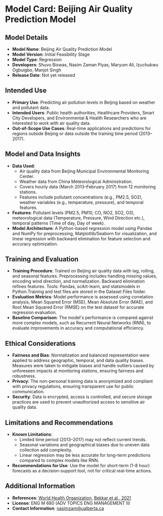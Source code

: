 # Model Card: Beijing Air Quality Prediction Model

## Model Details
- **Model Name**: Beijing Air Quality Prediction Model
- **Model Version**: Initial Feasibility Stage
- **Model Type**: Regression
- **Developers**: Shuvo Biswas, Nasim Zaman Piyas, Maryum Ali, Izuchukwu Ogbuigbo, Manjot Singh
- **Release Date**: Not yet released

## Intended Use
- **Primary Use**: Predicting air pollution levels in Beijing based on weather and pollutant data.
- **Intended Users**: Public health authorities, Healthcare Providers, Smart City Developers, and Environmental & Health Researchers who are interested to work with air quality data.
- **Out-of-Scope Use Cases**: Real-time applications and predictions for regions outside Beijing or data outside the training time period (2013–2017).

## Model and Data Insights
- **Data Used**: 
  - Air quality data from Beijing Municipal Environmental Monitoring Center.
  - Weather data from China Meteorological Administration.
  - Covers hourly data (March 2013–February 2017) from 12 monitoring stations.
  - Features include pollutant concentrations (e.g., PM2.5, SO2), weather variables (e.g., temperature, pressure), and temporal features.
- **Features**: Pollutant levels (PM2.5, PM10, CO, NO2, SO2, O3), meteorological data (Temperature, Pressure, Wind Direction etc.), temporal patterns (Time of day, Day of week).
- **Model Architecture**: A Python-based regression model using Pandas and NumPy for preprocessing, Matplotlib/Seaborn for visualization, and linear regression with backward elimination for feature selection and accuracy optimization.

## Training and Evaluation
- **Training Procedure**: Trained on Beijing air quality data with lag, rolling, and seasonal features. Preprocessing includes handling missing values, encoding wind direction, and normalization. Backward elimination refines features. Tools: Pandas, scikit-learn, and statsmodels in Python.Training and test files are stored in the Dataset Files folder.
- **Evaluation Metrics**: Model performance is assessed using correlation analysis, Mean Squared Error (MSE), Mean Absolute Error (MAE), and Root Mean Squared Error (RMSE) on the test dataset for accurate regression evaluation.
- **Baseline Comparison**: The model's performance is compared against more complex models, such as Recurrent Neural Networks (RNN), to evaluate improvements in accuracy and computational efficiency.

## Ethical Considerations
- **Fairness and Bias**: Normalization and balanced representation were applied to address geographic, temporal, and data quality biases. Measures were taken to mitigate biases and handle outliers caused by unforeseen impacts at monitoring stations, ensuring fairness and robustness.
- **Privacy**: The non-personal training data is anonymized and compliant with privacy regulations, ensuring transparent use for public communication.
- **Security**: Data is encrypted, access is controlled, and secure storage practices are used to prevent unauthorized access to sensitive air quality data.

## Limitations and Recommendations
- **Known Limitations**: 
  - Limited time period (2013–2017) may not reflect current trends.
  - Seasonal variations and geographical biases due to uneven data collection add complexity.
  - Linear regression may be less accurate for long-term predictions compared to complex models like RNN.
- **Recommendations for Use**: Use the model for short-term (1-8 hour) forecasts as a decision-support tool, not for critical real-time actions.

## Additional Information
- **References**: [World Health Organization](https://www.who.int), [Bekkar et al., 2021](https://journalofbigdata.springeropen.com/articles/10.1186/s40537-021-00548-1)
- **License**: ENG M 680 (ADV TOPICS ENG MANAGEMENT II)
- **Contact Information**: nasimzam@ualberta.ca
